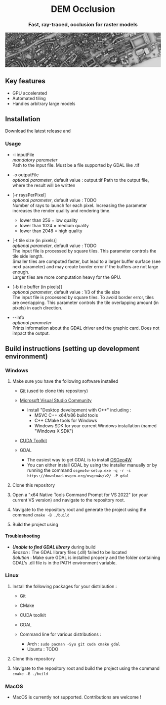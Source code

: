 <h1 align="center">DEM Occlusion</h1>
<h3 align="center">Fast, ray-traced, occlusion for raster models</h3>

![DEM Occlusion example](/assets/neuchatel_banner.jpg)

## Key features

 - GPU accelerated
 - Automated tiling
 - Handles arbitrary large models


## Installation

Download the latest release and 


### Usage

- -i inputFile  
*mandatory parameter*  
Path to the input file. Must be a file supported by GDAL like .tif

- -o outputFile  
*optional parameter*, default value : output.tif
Path to the output file, where the result will be written

- [-r raysPerPixel]  
*optional parameter*, default value : TODO  
Number of rays to launch for each pixel. Increasing the parameter increases the render quality and rendering time.  
  - lower than 256 = low quality
  - lower than 1024 = medium quality
  - lower than 2048 = high quality 


- [-t tile size (in pixels)]   
*optional parameter*, default value : TODO  
The input file is processed by square tiles. This parameter controls the tile side length.  
Smaller tiles are computed faster, but lead to a larger buffer surface (see next parameter) and may create border error if the buffers are not large enough.  
Larger tiles are more computation heavy for the GPU.

- [-b tile buffer (in pixels)]   
*optional parameter*, default value : 1/3 of the tile size  
The input file is processed by square tiles. To avoid border error, tiles are overlapping. This parameter controls the tile overlapping amount (in pixels) in each direction. 

- --info  
*optional parameter*  
Prints information about the GDAL driver and the graphic card. Does not impact the output.  

## Build instructions (setting up development environment)

### Windows

1. Make sure you have the following software installed
    - [Git](https://git-scm.com/downloads) (used to clone this repository)
    - [Microsoft Visual Studio Community](https://visualstudio.microsoft.com/fr/free-developer-offers/) 
      - Install "Desktop development with C++" including :
          - MSVC C++ x64/x86 build tools
          - C++ CMake tools for Windows
          - Windows SDK for your current Windows installation (named "Windows X SDK")

    - [CUDA Toolkit](https://developer.nvidia.com/cuda-toolkit)
    - GDAL
      - The easiest way to get GDAL is to install [OSGeo4W](https://trac.osgeo.org/osgeo4w)
      - You can either install GDAL by using the installer manually or by running the command `osgeo4w-setup.exe -q -r -s https://download.osgeo.org/osgeo4w/v2/ -P gdal`

2. Clone this repository

3. Open a "x64 Native Tools Command Prompt for VS 2022" (or your current VS version) and navigate to the repository root.

4. Navigate to the repository root and generate the project using the command `cmake -B ./build`

5. Build the project using 

#### Troubleshooting

- ***Unable to find GDAL library*** during build  
*Reason* : The GDAL library files (.dll) failed to be located  
*Solution* : Make sure GDAL is installed properly and the folder containing GDAL's .dll file is in the PATH environment variable.



### Linux

1. Install the following packages for your distribution :
    - Git
    - CMake
    - CUDA toolkit
    - GDAL

    - Command line for various distributions :
      - Arch : `sudo pacman -Syu git cuda cmake gdal`
      - Ubuntu : TODO

2. Clone this repository

3. Navigate to the repository root and build the project using the command `cmake -B ./build`

### MacOS

- MacOS is currently not supported. Contributions are welcome !
